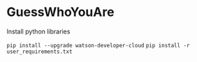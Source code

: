 # GuessWhoYouAre

Install python libraries

```pip install --upgrade watson-developer-cloud```
```pip install -r user_requirements.txt```